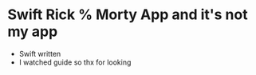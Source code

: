 # Swift Rick % Morty App and it's not my app

- Swift written 
- I watched guide so thx for looking

